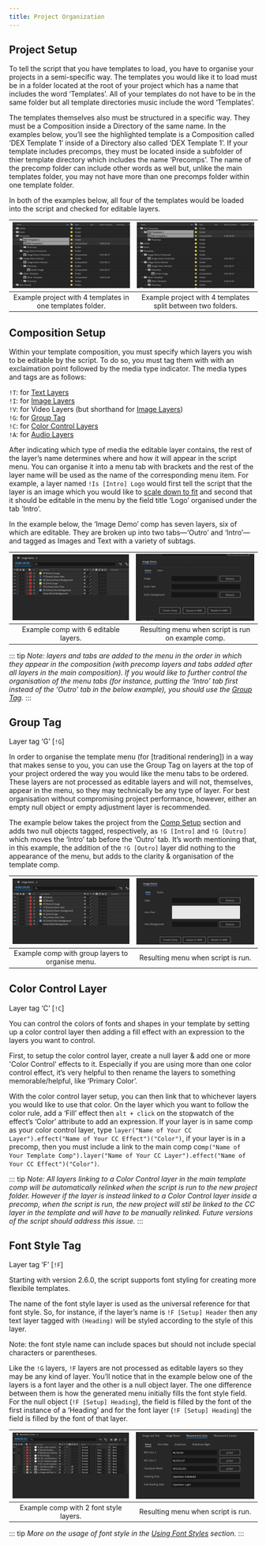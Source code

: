 ```yaml
---
title: Project Organization
---
```

## Project Setup

To tell the script that you have templates to load, you have to organise your projects in a semi-specific way. The templates you would like it to load must be in a folder located at the root of your project which has a name that includes the word ‘Templates’. All of your templates do not have to be in the same folder but all template directories music include the word ‘Templates’.

The templates themselves also must be structured in a specific way. They must be a Composition inside a Directory of the same name. In the examples below, you’ll see the highlighted template is a Composition called ‘DEX Template 1’ inside of a Directory also called ‘DEX Template 1’. If your template includes precomps, they must be located inside a subfolder of thier template directory which includes the name ‘Precomps’. The name of the precomp folder can include other words as well but, unlike the main templates folder, you may not have more than one precomps folder within one template folder.

In both of the examples below, all four of the templates would be loaded into the script and checked for editable layers.

![](../../images/projectsetup.jpg)  |  ![](../../images/projectsetup2.jpg) 
:-------------------------:|:-------------------------:
Example project with 4 templates in one templates folder. | Example project with 4 templates split between two folders.

## Composition Setup

Within your template composition, you must specify which layers you wish to be editable by the script. To do so, you must tag them with with an exclaimation point followed by the media type indicator. The media types and tags are as follows:

`!T`: for [Text Layers](../text-layer/)  
`!I`: for [Image Layers](../image-layer/)  
`!V`: for Video Layers (but shorthand for [Image Layers](../image-layer/))  
`!G`: for [Group Tag](#group-tag)  
`!C`: for [Color Control Layers](#color-control-layer)  
`!A`: for [Audio Layers](../audio-layer/)

After indicating which type of media the editable layer contains, the rest of the layer’s name determines where and how it will appear in the script menu. You can organise it into a menu tab with brackets and the rest of the layer name will be used as the name of the corresponding menu item. For example, a layer named `!Is [Intro] Logo` would first tell the script that the layer is an image which you would like to [scale down to fit](../text-layer/) and second that it should be editable in the menu by the field title ‘Logo’ organised under the tab ‘Intro’.

In the example below, the ‘Image Demo’ comp has seven layers, six of which are editable. They are broken up into two tabs—‘Outro’ and ‘Intro’—and tagged as Images and Text with a variety of subtags.

![](../../images/layersetup.jpg) |  ![](../../images/layersetup_demo.jpg)
:-------------------------:|:-------------------------:
Example comp with 6 editable layers.  | Resulting menu when script is run on example comp.

::: tip
_Note: layers and tabs are added to the menu in the order in which they appear in the composition (with precomp layers and tabs added after all layers in the main composition). If you would like to further control the organisation of the menu tabs (for instance, putting the ‘Intro’ tab first instead of the ‘Outro’ tab in the below example), you should use the [Group Tag](#group-tag)._
:::

## Group Tag

Layer tag ‘G’ [`!G`]

In order to organise the template menu (for [traditional rendering]) in a way that makes sense to you, you can use the Group Tag on layers at the top of your project ordered the way you would like the menu tabs to be ordered. These layers are not processed as editable layers and will not, themselves, appear in the menu, so they may technically be any type of layer. For best organisation without compromising project performance, however, either an empty null object or empty adjustment layer is recommended.

The example below takes the project from the [Comp Setup](#composition-setup) section and adds two null objects tagged, respectively, as `!G [Intro]` and `!G [Outro]` which moves the ‘Intro’ tab before the ‘Outro’ tab. It’s worth mentioning that, in this example, the addition of the `!G [Outro]` layer did nothing to the appearance of the menu, but adds to the clarity & organisation of the template comp.

![](../../images/groupsetup.jpg) |  ![](../../images/groupsetup_demo.jpg)
:-------------------------:|:-------------------------:
Example comp with group layers to organise menu.  | Resulting menu when script is run.

## Color Control Layer

Layer tag ‘C’ [`!C`]

You can control the colors of fonts and shapes in your template by setting up a color control layer then adding a fill effect with an expression to the layers you want to control.

First, to setup the color control layer, create a null layer & add one or more 'Color Control' effects to it. Especially if you are using more than one color control effect, it’s very helpful to then rename the layers to something memorable/helpful, like ‘Primary Color’.

With the color control layer setup, you can then link that to whichever layers you would like to use that color. On the layer which you want to follow the color rule, add a ‘Fill’ effect then `alt + click` on the stopwatch of the effect’s ‘Color’ attribute to add an expression. If your layer is in same comp as your color control layer, type `layer("Name of Your CC Layer").effect("Name of Your CC Effect")("Color")`, if your layer is in a precomp, then you must include a link to the main comp co`mp("Name of Your Template Comp").layer("Name of Your CC Layer").effect("Name of Your CC Effect")("Color")`.

::: tip
_Note: All layers linking to a Color Control layer in the main template comp will be automatically relinked when the script is run to the new project folder. However if the layer is instead linked to a Color Control layer inside a precomp, when the script is run, the new project will stil be linked to the CC layer in the template and will have to be manually relinked. Future versions of the script should address this issue._
:::

## Font Style Tag

Layer tag ‘F’ [`!F`]

Starting with version 2.6.0, the script supports font styling for creating more flexibile templates.

The name of the font style layer is used as the universal reference for that font style. So, for instance, if the layer’s name is `!F [Setup] Header` then any text layer tagged with `(Heading)` will be styled according to the style of this layer.

Note: the font style name can include spaces but should not include special characters or parentheses.

Like the `!G` layers, `!F` layers are not processed as editable layers so they may be any kind of layer. You’ll notice that in the example below one of the layers is a font layer and the other is a null object layer. The one difference between them is how the generated menu initially fills the font style field. For the null object (`!F [Setup] Heading`), the field is filled by the font of the first instance of a ‘Heading’ and for the font layer (`!F [Setup] Heading`) the field is filled by the font of that layer.

![](../../images/fs_project.jpg)  |  ![](../../images/fs_output.jpg) 
:-------------------------:|:-------------------------:
Example comp with 2 font style layers. | Resulting menu when script is run.

::: tip
_More on the usage of font style in the [Using Font Styles](text-layer/#using-font-styles) section._
:::